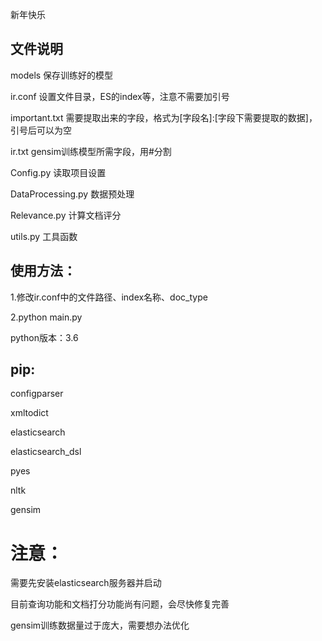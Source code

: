 新年快乐

## 文件说明

models 保存训练好的模型

ir.conf 设置文件目录，ES的index等，注意不需要加引号

important.txt 需要提取出来的字段，格式为[字段名]:[字段下需要提取的数据]，引号后可以为空

ir.txt gensim训练模型所需字段，用#分割


Config.py 读取项目设置

DataProcessing.py 数据预处理

Relevance.py 计算文档评分

utils.py 工具函数


## 使用方法：

1.修改ir.conf中的文件路径、index名称、doc_type

2.python main.py

python版本：3.6

## pip:

configparser

xmltodict

elasticsearch

elasticsearch_dsl

pyes

nltk

gensim

# 注意：
需要先安装elasticsearch服务器并启动

目前查询功能和文档打分功能尚有问题，会尽快修复完善

gensim训练数据量过于庞大，需要想办法优化
